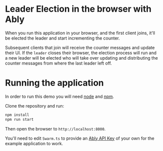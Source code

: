 # Leader Election in the browser with Ably

When you run this application in your browser, and the first client joins, it'll be elected the leader and start incrementing the counter.

Subsequent clients that join will receive the counter messages and update their UI. If the `leader` closes their browser, the election process will run and a new leader will be elected who will take over updating and distributing the counter messages from where the last leader left off.

# Running the application

In order to run this demo you will need [node](https://nodejs.org/en/) and [npm](https://www.npmjs.com/).

Clone the repository and run:

```bash
npm install
npm run start
```

Then open the browser to `http://localhost:8000`.

You'll need to edit `Swarm.ts` to provide an [Ably API Key](https://faqs.ably.com/setting-up-and-managing-api-keys) of your own for the example application to work.
